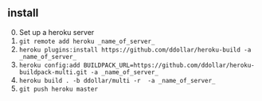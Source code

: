 

## install

0. Set up a heroku server
0. `git remote add heroku _name_of_server_`
1. `heroku plugins:install https://github.com/ddollar/heroku-build -a _name_of_server_`
1. `heroku config:add BUILDPACK_URL=https://github.com/ddollar/heroku-buildpack-multi.git -a _name_of_server_`
1. `heroku build . -b ddollar/multi -r  -a _name_of_server_`
2. `git push heroku master`
